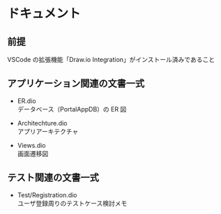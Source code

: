# ドキュメント

## 前提

VSCode の拡張機能「Draw.io Integration」がインストール済みであること

## アプリケーション関連の文書一式

- ER.dio\
  データベース（PortalAppDB）の ER 図

- Architechture.dio\
  アプリアーキテクチャ

- Views.dio\
  画面遷移図

## テスト関連の文書一式

- Test/Registration.dio\
  ユーザ登録周りのテストケース検討メモ
